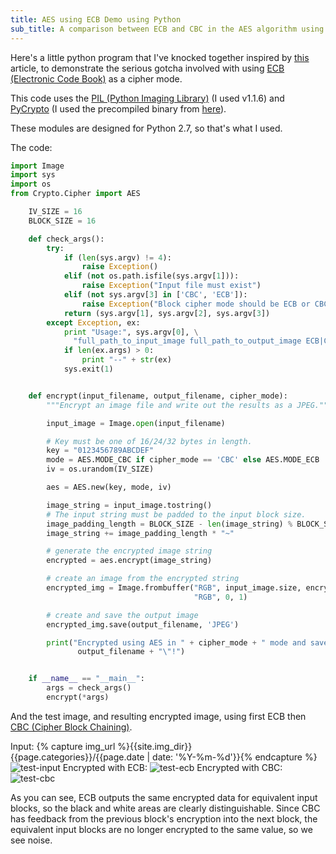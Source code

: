 ```yaml
---
title: AES using ECB Demo using Python
sub_title: A comparison between ECB and CBC in the AES algorithm using Python
---
```

Here's a little python program that I've knocked together inspired by
[this][inspired_by] article, to demonstrate the serious gotcha involved with
using [ECB (Electronic Code Book)][ecb] as a cipher mode.

This code uses the [PIL (Python Imaging Library)][pil] (I used v1.1.6) and
[PyCrypto][pycrypto] (I used the precompiled binary from
[here][pycrypto_binary]).

These modules are designed for Python 2.7, so that's what I used.

The code:

```python
import Image
import sys
import os
from Crypto.Cipher import AES

    IV_SIZE = 16
    BLOCK_SIZE = 16

    def check_args():
        try:
            if (len(sys.argv) != 4):
                raise Exception()
            elif (not os.path.isfile(sys.argv[1])):
                raise Exception("Input file must exist")
            elif (not sys.argv[3] in ['CBC', 'ECB']):
                raise Exception("Block cipher mode should be ECB or CBC")
            return (sys.argv[1], sys.argv[2], sys.argv[3])
        except Exception, ex:
            print "Usage:", sys.argv[0], \
              "full_path_to_input_image full_path_to_output_image ECB|CBC"
            if len(ex.args) > 0:
                print "--" + str(ex)
            sys.exit(1)


    def encrypt(input_filename, output_filename, cipher_mode):
        """Encrypt an image file and write out the results as a JPEG."""

        input_image = Image.open(input_filename)

        # Key must be one of 16/24/32 bytes in length.
        key = "0123456789ABCDEF"
        mode = AES.MODE_CBC if cipher_mode == 'CBC' else AES.MODE_ECB
        iv = os.urandom(IV_SIZE)

        aes = AES.new(key, mode, iv)

        image_string = input_image.tostring()
        # The input string must be padded to the input block size.
        image_padding_length = BLOCK_SIZE - len(image_string) % BLOCK_SIZE
        image_string += image_padding_length * "~"

        # generate the encrypted image string
        encrypted = aes.encrypt(image_string)

        # create an image from the encrypted string
        encrypted_img = Image.frombuffer("RGB", input_image.size, encrypted, 'raw',
                                         "RGB", 0, 1)

        # create and save the output image
        encrypted_img.save(output_filename, 'JPEG')

        print("Encrypted using AES in " + cipher_mode + " mode and saved to \"" +
               output_filename + "\"!")


    if __name__ == "__main__":
        args = check_args()
        encrypt(*args)
```
And the test image, and resulting encrypted image, using first ECB then [CBC
(Cipher Block Chaining)][cbc].

Input:
{% capture img_url %}{{site.img_dir}}{{page.categories}}/{{page.date | date: '%Y-%m-%d'}}{% endcapture %}
![test-input]({{img_url}}/test.jpg)
Encrypted with ECB:
![test-ecb]({{img_url}}/test_ecb.jpg)
Encrypted with CBC:
![test-cbc]({{img_url}}/test_cbc.jpg)


As you can see, ECB outputs the same encrypted data for equivalent input
blocks, so the black and white areas are clearly distinguishable. Since CBC has
feedback from the previous block's encryption into the next block, the
equivalent input blocks are no longer encrypted to the same value, so we see
noise.

[inspired_by]: http://chargen.matasano.com/chargen/2009/7/22/if-youre-typing-the-letters-a-e-s-into-your-code-youre-doing.html
[ecb]: http://en.wikipedia.org/wiki/Block_cipher_modes_of_operation#Electronic_codebook_.28ECB.29
[cbc]: http://en.wikipedia.org/wiki/Block_cipher_modes_of_operation#Cipher-block_chaining_.28CBC.29
[pil]: http://www.pythonware.com/products/pil/
[pycrypto]: http://www.dlitz.net/software/pycrypto/
[pycrypto_binary]: http://www.voidspace.org.uk/python/modules.shtml#pycrypto
